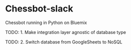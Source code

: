 # Chessbot-slack
Chessbot running in Python on Bluemix

TODO: 1. Make integration layer agnostic of database type 

TODO: 2. Switch database from GoogleSheets to NoSQL
